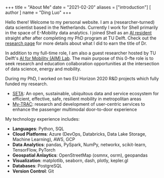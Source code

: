+++
title = "About Me"
date = "2021-02-20"
aliases = ["introduction"]
[ author ]
  name = "Ding Luo"
+++

Hello there! Welcome to my personal website. I am a (researcher-turned) data scientist based in the Netherlands.
Currently I work for Shell primarily in the space of E-Mobility data analytics. I joined Shell as an [AI resident](https://www.shell.com/energy-and-innovation/digitalisation/digital-technologies/shell-ai/shell-ai-residency-programme.html) straight
after after completing my PhD program at TU Delft. Check out the [research page](../research) for more details about what I did to earn
the title of Dr.

In addition to my full-time role, I am also a guest researcher hosted by TU Delft's
[AI for Mobility (AIM) Lab](https://www.tudelft.nl/citg/aim). The main purpose of this 0-fte role is to seek research and education collaboration 
opportunities at the intersection of data science, energy and mobility. 


[comment]: <> (My project experience includes:)

[comment]: <> (- Road safety analytics with [IVMS data]&#40;https://en.wikipedia.org/wiki/IVMS&#41; &#40;Joint project with Microsoft&#41;)

[comment]: <> (- Road transport analytics on Shell's retail fuel products for the [DACH region]&#40;https://en.wiktionary.org/wiki/DACH&#41;)

[comment]: <> (- Predictive maintenance of compressors with process information &#40;PI&#41; tag data)

During my PhD, I worked on two EU Horizon 2020 R&D projects which fully funded my research.

- [SETA](http://setamobility.weebly.com/): An open, sustainable, ubiquitous data and service ecosystem for efficient, effective, safe, resilient mobility in metropolitan areas
- [My-TRAC](http://www.my-trac.eu/): research and development of user-centric services to enhance the passenger multimodal door-to-door experience

My technology experience includes:
- **Languages**: Python, SQL
- **Cloud Platforms**: Azure (DevOps, Databricks, Data Lake Storage, Machine Learning), AWS, GCP
- **Data Analytics**: pandas, PySpark, NumPy, networkx, scikit-learn, TensorFlow, PyTorch
- **Geospatial Anlaytics**: OpenStreetMap (osmnx, osrm), geopandas
- **Visualization**: matplotlib, seaborn, dash, plotly, kepler.gl
- **Databases**: PostgreSQL
- **Version Control**: Git

[comment]: <> (Containerisation: Docker, docker-compose, kubernetes)

[comment]: <> (Continuous Integration: Jenkins, Travis)

[comment]: <> (Remote Deployment: Ansible)

[comment]: <> (Notebooks: Jupyter)
